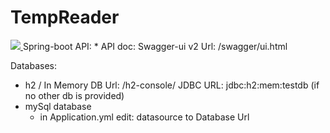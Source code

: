 # TempReader
   <a href="https://trello.com/b/NtaghWS9/tempreader">
      <img src="https://img.shields.io/badge/trello-board-purple.svg">
  </a>
Spring-boot API:
  * API doc: Swagger-ui v2  Url: /swagger/ui.html
  
 Databases:
  * h2 / In Memory DB Url: /h2-console/ JDBC URL: jdbc:h2:mem:testdb (if no other db is provided)
  * mySql database
     * in Application.yml edit:  datasource to Database Url
